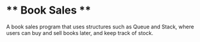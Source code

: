 # ** Book Sales **
A book sales program that uses structures such as Queue and Stack, where users can buy and sell books later, and keep track of stock.
